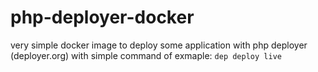 # php-deployer-docker

very simple docker image to deploy some application with php deployer (deployer.org) with simple command of exmaple: `dep deploy live`
